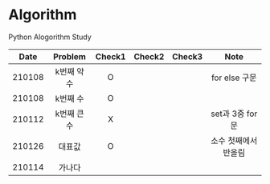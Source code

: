# Algorithm
Python Alogorithm Study

|Date|Problem|Check1|Check2|Check3|Note|
|:---:|:---:|:---:|:---:|:---:|:---:|
|210108|k번째 약수|O| | |for else 구문|
|210108|k번째 수|O| | | |
|210112|k번째 큰 수| X| | | set과 3중 for문|
|210126|대표값|O| | |소수 첫째에서 반올림|
|210114|가나다| | | ||